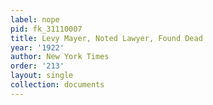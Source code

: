 ```yaml
---
label: nope
pid: fk_31110007
title: Levy Mayer, Noted Lawyer, Found Dead
year: '1922'
author: New York Times
order: '213'
layout: single
collection: documents
---
```


